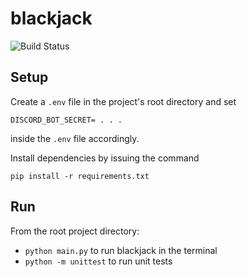 # blackjack
![Build Status](https://travis-ci.org/rserino/blackjack-cli.svg?branch=master)
## Setup
Create a `.env` file in the project's root directory and set
```
DISCORD_BOT_SECRET= . . .
```
inside the `.env` file accordingly.

Install dependencies by issuing the command
```
pip install -r requirements.txt
```

## Run
From the root project directory:
* `python main.py` to run blackjack in the terminal
* `python -m unittest` to run unit tests
